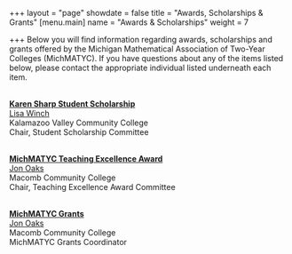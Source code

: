 +++
layout = "page"
showdate = false
title = "Awards, Scholarships & Grants"
[menu.main]
name = "Awards & Scholarships"
weight = 7

+++
Below you will find information regarding awards, scholarships and grants offered by the Michigan Mathematical Association of Two-Year Colleges (MichMATYC). If you have questions about any of the items listed below, please contact the appropriate individual listed underneath each item.</br></br>

<b><a href="https://michmatyc.org/scholarships/">Karen Sharp Student Scholarship</a></b></br>
[Lisa Winch](mailto:scholarship@michmatyc.org)</br>
Kalamazoo Valley Community College</br>
Chair, Student Scholarship Committee</br></br>

<b><a href="https://michmatyc.org/teachingexcellence/">MichMATYC Teaching Excellence Award</a></b></br>
[Jon Oaks](mailto:te-award@michmatyc.org)</br>
Macomb Community College</br>
Chair, Teaching Excellence Award Committee</br></br>

<b><a href="https://michmatyc.org/grants/">MichMATYC Grants</a></b></br>
[Jon Oaks](mailto:grants@michmatyc.org)</br>
Macomb Community College</br>
MichMATYC Grants Coordinator
